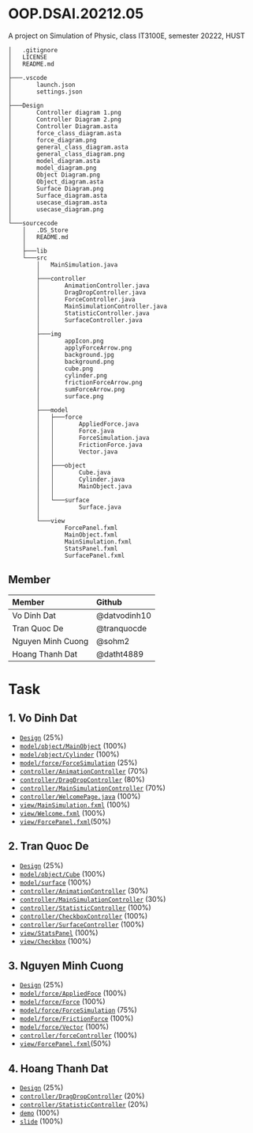 # OOP.DSAI.20212.05

A project on Simulation of Physic, class IT3100E, semester 20222,
HUST
```
│   .gitignore
│   LICENSE
│   README.md
│
├───.vscode
│       launch.json
│       settings.json
│
├───Design
│       Controller diagram 1.png
│       Controller Diagram 2.png
│       Controller Diagram.asta
│       force_class_diagram.asta
│       force_diagram.png
│       general_class_diagram.asta
│       general_class_diagram.png
│       model_diagram.asta
│       model_diagram.png
│       Object Diagram.png
│       Object_diagram.asta
│       Surface Diagram.png
│       Surface_diagram.asta
│       usecase_diagram.asta
│       usecase_diagram.png
│
└───sourcecode
    │   .DS_Store
    │   README.md
    │
    ├───lib
    └───src
        │   MainSimulation.java
        │
        ├───controller
        │       AnimationController.java
        │       DragDropController.java
        │       ForceController.java
        │       MainSimulationController.java
        │       StatisticController.java
        │       SurfaceController.java
        │
        ├───img
        │       appIcon.png
        │       applyForceArrow.png
        │       background.jpg
        │       background.png
        │       cube.png
        │       cylinder.png
        │       frictionForceArrow.png
        │       sumForceArrow.png
        │       surface.png
        │
        ├───model
        │   ├───force
        │   │       AppliedForce.java
        │   │       Force.java
        │   │       ForceSimulation.java
        │   │       FrictionForce.java
        │   │       Vector.java
        │   │
        │   ├───object
        │   │       Cube.java
        │   │       Cylinder.java
        │   │       MainObject.java
        │   │
        │   └───surface
        │           Surface.java
        │
        └───view
                ForcePanel.fxml
                MainObject.fxml
                MainSimulation.fxml
                StatsPanel.fxml
                SurfacePanel.fxml
```

## Member

| Member            | Github        | 
| :--               |    :---       |
| Vo Dinh Dat       | @datvodinh10  |
| Tran Quoc De      | @tranquocde   |
| Nguyen Minh Cuong | @sohm2        |
| Hoang Thanh Dat   | @datht4889    |    

# Task
## 1. Vo Dinh Dat
- [`Design`]() (25%)
- [`model/object/MainObject`](sourcecode\src\model\object\MainObject.java) (100%)
- [`model/object/Cylinder`](sourcecode\src\model\object\Cylinder.java) (100%)
- [`model/force/ForceSimulation`](sourcecode\src\model\force\AppliedForce.java) (25%)
- [`controller/AnimationController`](sourcecode/src/controller/AnimationController.java) (70%)
- [`controller/DragDropController`](sourcecode\src\controller\DragDropController.java) (80%)
- [`controller/MainSimulationController`](sourcecode\src\controller\MainSimulationController.java) (70%)
- [`controller/WelcomePage.java`](sourcecode\src\controller\WelcomePage.java) (100%)
- [`view/MainSimulation.fxml`](sourcecode\src\view\MainSimulation.fxml) (100%)
- [`view/Welcome.fxml`](sourcecode\src\view\Welcome.fxml) (100%)
- [`view/ForcePanel.fxml`](sourcecode\src\view\ForcePanel.fxml)(50%)
## 2. Tran Quoc De
- [`Design`]() (25%)
- [`model/object/Cube`](sourcecode\src\model\object\Cube.java) (100%)
- [`model/surface`](sourcecode\src\model\surface\Surface.java) (100%)
- [`controller/AnimationController`](sourcecode/src/controller/AnimationController.java) (30%)
- [`controller/MainSimulationController`](sourcecode\src\controller\MainSimulationController.java) (30%)
- [`controller/StatisticController`](sourcecode\src\controller\StatisticController.java) (100%)
- [`controller/CheckboxController`](sourcecode\src\controller\CheckboxController.java) (100%)
- [`controller/SurfaceController`](sourcecode\src\controller\SurfaceController.java) (100%)
- [`view/StatsPanel`](sourcecode\src\view\StatsPanel.fxml) (100%)
- [`view/Checkbox`](sourcecode\src\view\Checkbox.fxml) (100%)
## 3. Nguyen Minh Cuong
- [`Design`]() (25%)
- [`model/force/AppliedFoce`](sourcecode\src\model\force\AppliedForce.java) (100%)
- [`model/force/Force`](sourcecode\src\model\force\AppliedForce.java) (100%)
- [`model/force/ForceSimulation`](sourcecode\src\model\force\AppliedForce.java) (75%)
- [`model/force/FrictionForce`](sourcecode\src\model\force\AppliedForce.java) (100%)
- [`model/force/Vector`](sourcecode\src\model\force\AppliedForce.java) (100%)
- [`controller/forceController`](sourcecode\src\controller\ForceController.java) (100%)
- [`view/ForcePanel.fxml`](sourcecode\src\view\ForcePanel.fxml)(50%)
## 4. Hoang Thanh Dat
- [`Design`]() (25%)
- [`controller/DragDropController`](sourcecode\src\controller\DragDropController.java) (20%)
- [`controller/StatisticController`](sourcecode\src\controller\StatisticController.java) (20%)
- [`demo`]() (100%)
- [`slide`]() (100%)
